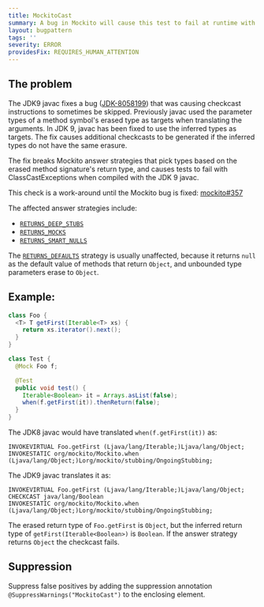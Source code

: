 ```yaml
---
title: MockitoCast
summary: A bug in Mockito will cause this test to fail at runtime with a ClassCastException
layout: bugpattern
tags: ''
severity: ERROR
providesFix: REQUIRES_HUMAN_ATTENTION
---
```


<!--
*** AUTO-GENERATED, DO NOT MODIFY ***
To make changes, edit the @BugPattern annotation or the explanation in docs/bugpattern.
-->

## The problem
The JDK9 javac fixes a bug
([JDK-8058199](https://bugs.openjdk.java.net/browse/JDK-8058199)) that was
causing checkcast instructions to sometimes be skipped. Previously javac used
the parameter types of a method symbol's erased type as targets when translating
the arguments. In JDK 9, javac has been fixed to use the inferred types as
targets. The fix causes additional checkcasts to be generated if the inferred
types do not have the same erasure.

The fix breaks Mockito answer strategies that pick types based on the erased
method signature's return type, and causes tests to fail with
ClassCastExceptions when compiled with the JDK 9 javac.

This check is a work-around until the Mockito bug is fixed:
[mockito#357](https://github.com/mockito/mockito/issues/357)

The affected answer strategies include:

*   [`RETURNS_DEEP_STUBS`](http://site.mockito.org/mockito/docs/current/org/mockito/Mockito.html#RETURNS_DEEP_STUBS)
*   [`RETURNS_MOCKS`](http://site.mockito.org/mockito/docs/current/org/mockito/Mockito.html#RETURNS_MOCKS)
*   [`RETURNS_SMART_NULLS`](http://site.mockito.org/mockito/docs/current/org/mockito/Mockito.html#RETURNS_SMART_NULLS)

The
[`RETURNS_DEFAULTS`](http://site.mockito.org/mockito/docs/current/org/mockito/Mockito.html#RETURNS_DEFAULTS)
strategy is usually unaffected, because it returns `null` as the default value
of methods that return `Object`, and unbounded type parameters erase to
`Object`.

## Example:

```java
class Foo {
  <T> T getFirst(Iterable<T> xs) {
    return xs.iterator().next();
  }
}
```

```java
class Test {
  @Mock Foo f;

  @Test
  public void test() {
    Iterable<Boolean> it = Arrays.asList(false);
    when(f.getFirst(it)).thenReturn(false);
  }
}
```

The JDK8 javac would have translated `when(f.getFirst(it))` as:

```
INVOKEVIRTUAL Foo.getFirst (Ljava/lang/Iterable;)Ljava/lang/Object;
INVOKESTATIC org/mockito/Mockito.when (Ljava/lang/Object;)Lorg/mockito/stubbing/OngoingStubbing;
```

The JDK9 javac translates it as:

```
INVOKEVIRTUAL Foo.getFirst (Ljava/lang/Iterable;)Ljava/lang/Object;
CHECKCAST java/lang/Boolean
INVOKESTATIC org/mockito/Mockito.when (Ljava/lang/Object;)Lorg/mockito/stubbing/OngoingStubbing;
```

The erased return type of `Foo.getFirst` is `Object`, but the inferred return
type of `getFirst(Iterable<Boolean>)` is `Boolean`. If the answer strategy
returns `Object` the checkcast fails.

## Suppression
Suppress false positives by adding the suppression annotation `@SuppressWarnings("MockitoCast")` to the enclosing element.
